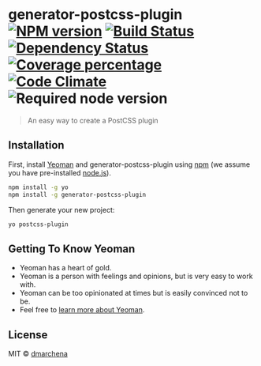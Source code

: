 # generator-postcss-plugin [![NPM version][npm-image]][npm-url] [![Build Status][travis-image]][travis-url] [![Dependency Status][daviddm-image]][daviddm-url] [![Coverage percentage][coveralls-image]][coveralls-url] [![Code Climate][codeclimate-image]][codeclimate-url] ![Required node version][node-image]
> An easy way to create a PostCSS plugin

## Installation

First, install [Yeoman](http://yeoman.io) and generator-postcss-plugin using [npm](https://www.npmjs.com/) (we assume you have pre-installed [node.js](https://nodejs.org/)).

```bash
npm install -g yo
npm install -g generator-postcss-plugin
```

Then generate your new project:

```bash
yo postcss-plugin
```

## Getting To Know Yeoman

 * Yeoman has a heart of gold.
 * Yeoman is a person with feelings and opinions, but is very easy to work with.
 * Yeoman can be too opinionated at times but is easily convinced not to be.
 * Feel free to [learn more about Yeoman](http://yeoman.io/).

## License

MIT © [dmarchena]()


[npm-image]: https://badge.fury.io/js/generator-postcss-plugin.svg
[npm-url]: https://npmjs.org/package/generator-postcss-plugin
[travis-image]: https://travis-ci.org/dmarchena/generator-postcss-plugin.svg?branch=master
[travis-url]: https://travis-ci.org/dmarchena/generator-postcss-plugin
[daviddm-image]: https://david-dm.org/dmarchena/generator-postcss-plugin.svg?theme=shields.io
[daviddm-url]: https://david-dm.org/dmarchena/generator-postcss-plugin
[coveralls-image]: https://coveralls.io/repos/dmarchena/generator-postcss-plugin/badge.svg
[coveralls-url]: https://coveralls.io/r/dmarchena/generator-postcss-plugin
[codeclimate-image]: https://codeclimate.com/github/dmarchena/generator-postcss-plugin/badges/gpa.svg
[codeclimate-url]: https://codeclimate.com/github/dmarchena/generator-postcss-plugin
[node-image]: https://img.shields.io/badge/node_version-%3E=4-orange.svg
